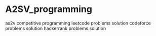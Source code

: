 # A2SV_programming
as2v competitive programming
leetcode problems solution
codeforce problems solution
hackerrank problems solution


